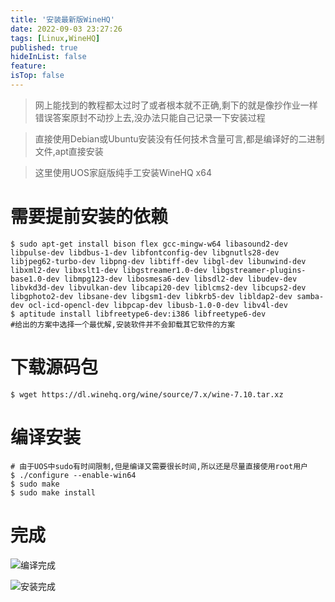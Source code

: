 ```yaml
---
title: '安装最新版WineHQ'
date: 2022-09-03 23:27:26
tags: [Linux,WineHQ]
published: true
hideInList: false
feature: 
isTop: false
---
```

>网上能找到的教程都太过时了或者根本就不正确,剩下的就是像抄作业一样错误答案原封不动抄上去,没办法只能自己记录一下安装过程

>直接使用Debian或Ubuntu安装没有任何技术含量可言,都是编译好的二进制文件,apt直接安装

>这里使用UOS家庭版纯手工安装WineHQ x64

# 需要提前安装的依赖
```shell
$ sudo apt-get install bison flex gcc-mingw-w64 libasound2-dev libpulse-dev libdbus-1-dev libfontconfig-dev libgnutls28-dev libjpeg62-turbo-dev libpng-dev libtiff-dev libgl-dev libunwind-dev libxml2-dev libxslt1-dev libgstreamer1.0-dev libgstreamer-plugins-base1.0-dev libmpg123-dev libosmesa6-dev libsdl2-dev libudev-dev libvkd3d-dev libvulkan-dev libcapi20-dev liblcms2-dev libcups2-dev libgphoto2-dev libsane-dev libgsm1-dev libkrb5-dev libldap2-dev samba-dev ocl-icd-opencl-dev libpcap-dev libusb-1.0-0-dev libv4l-dev
$ aptitude install libfreetype6-dev:i386 libfreetype6-dev
#给出的方案中选择一个最优解,安装软件并不会卸载其它软件的方案
```
# 下载源码包

```shell
$ wget https://dl.winehq.org/wine/source/7.x/wine-7.10.tar.xz
```

# 编译安装

```shell
# 由于UOS中sudo有时间限制,但是编译又需要很长时间,所以还是尽量直接使用root用户
$ ./configure --enable-win64
$ sudo make
$ sudo make install
```
# 完成

![编译完成](https://github.com/zhangyiming748/zhangyiming748.github.io/raw/master/img/Wine/aftermake.webp)

![安装完成](https://github.com/zhangyiming748/zhangyiming748.github.io/raw/master/img/Wine/afterinstall.webp)
